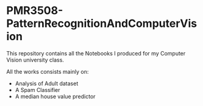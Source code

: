 # PMR3508-PatternRecognitionAndComputerVision

This repository contains all the Notebooks I produced for my Computer Vision university class. 

All the works consists mainly on:

* Analysis of Adult dataset
* A Spam Classifier
* A median house value predictor
